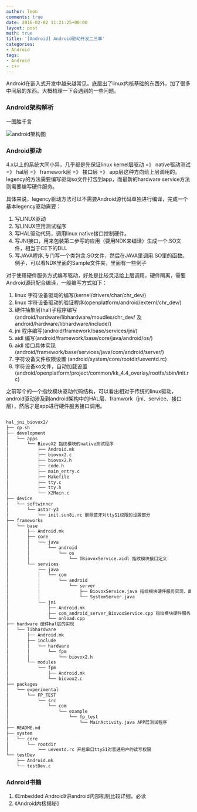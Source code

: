 ```yaml
---
author: leon
comments: true
date: 2016-02-02 11:21:25+00:00
layout: post
math: true
title: '[Android] Android驱动开发二三事' 
categories:
- Android
tags:
- Android
- c++
---
```


Android在嵌入式开发中越来越常见。底层出了linux内核基础的东西外，加了很多中间层的东西。大概梳理一下会遇到的一些问题。

### Android架构解析

一图胜千言

![android架构图](http://elinux.org/images/c/c2/Android-system-architecture.jpg)

### Android驱动

4.x以上的系统大同小异，几乎都是先保证linux kernel层驱动 =》 native驱动测试 =》 hal层 =》 framework层 =》 接口层 =》 app层这种方向给上层调用的。legency的方法需要编写驱动so文件打包到app，而最新的hardware service方法则需要编写硬件服务。

具体来说，legency驱动方法可以不需要Android源代码单独进行编译，完成一个基本legency驱动需要：

1. 写LINUX驱动
2. 写LINUX应用测试程序
3. 写HAL驱动代码，调用linux native接口控制硬件。
4. 写JNI接口，用来包装第二步写的应用（要用NDK来编译）生成一个.SO文件，相当于CE下的DLL
5. 写JAVA程序,专门写一个类包含.SO文件，然后在JAVA里调用.SO里的函数。例子，可以看NDK里面的Sample文件夹，里面有一些例子

对于使用硬件服务方式编写驱动，好处是比较灵活给上层调用，硬件隔离，需要Android源码配合编译，一般编写方式如下：

1. linux 字符设备驱动的编写(kernel/drivers/char/chr_dev/)
2. linux 字符设备驱动的验证程序(openplatform/android/externl/chr_dev/)
3. 硬件抽象层(hal)子程序编写(android/hardware/libhardware/moudles/chr_dev/ 及android/hardware/libhardware/include/)
4. jni 程序编写(android/framework/base/services/jni/)
5. aidl 编写(android/framework/base/core/java/android/os/)
6. aidl 接口具体实现(android/framework/base/services/java/com/android/server/)
7. 字符设备文件权限设置 (android/system/core/rootdir/ueventd.rc)
8. 字符设备ko文件，自动加载设置(android/openplatform/project/common/kk_4.4_overlay/rootfs/sbin/init.rc)

之前写个的一个指纹模块驱动代码结构，可以看出相对于传统的linux驱动，android驱动涉及到android架构中的HAL层、framwork（jni、service、接口层），然后才是app进行硬件服务接口调用。

```bash

hal_jni_biovox2/                                       
├── cp.sh
├── development
│   └── apps
│       └── BiovoX2 指纹模块的native测试程序
│           ├── Android.mk
│           ├── biovox2.c
│           ├── biovox2.h
│           ├── code.h
│           ├── main_entry.c
│           ├── Makefile
│           ├── tty.c
│           ├── tty.h
│           └── X2Main.c
├── device
│   └── softwinner
│       └── astar-y3
│           └── init.sun8i.rc 删除蓝牙对ttyS1权限的设置部分
├── frameworks
│   └── base
│       ├── Android.mk
│       ├── core
│       │   └── java
│       │       └── android
│       │           └── os
│       │               └── IBiovoxService.aidl 指纹模块接口定义
│       └── services
│           ├── java
│           │   └── com
│           │       └── android
│           │           └── server
│           │               ├── BiovoxService.java 指纹模块硬件服务实现，面向APP层的主要实现
│           │               └── SystemServer.java
│           └── jni
│               ├── Android.mk
│               ├── com_android_server_BiovoxService.cpp 指纹模块硬件服务对hal层的调用
│               └── onload.cpp
├── hardware 硬件hal层的实现
│   └── libhardware
│       ├── Android.mk
│       ├── include
│       │   └── hardware
│       │       └── fpm
│       │           └── biovox2.h
│       └── modules
│           └── fpm
│               ├── Android.mk
│               └── biovox2.c
├── packages
│   └── experimental
│       └── FP_TEST
│           └── src
│               └── com
│                   └── example
│                       └── fp_test
│                           └── MainActivity.java APP层测试程序
├── README.md
├── system
│   └── core
│       └── rootdir
│           └── ueventd.rc 开启串口ttyS1对普通用户的读写权限
└── testDev
    ├── Android.mk
    └── testDev.c


```

### Adnroid书籍

1. 《Embedded Android》讲android内部机制比较详细，必读
2. 《Android内核揭秘》
